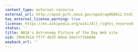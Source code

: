 ```yaml
---
content_type: external-resource
external_url: http://apod.gsfc.nasa.gov/apod/ap060612.html
has_external_license_warning: true
license: https://en.wikipedia.org/wiki/All_rights_reserved
status: ''
title: NASA's Astronomy Picture of the Day Web site
uid: 30b67b14-7f7f-4b35-8dee-56e7cf1bb846
wayback_url: ''
---
```

